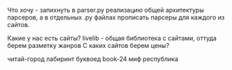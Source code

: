 Что хочу - запихнуть в parser.py реализацию общей архитектуры парсеров, а в отдельных .py файлах прописать парсеры для каждого из сайтов.

Какие у нас есть сайты? livelib - общая библиотека с сайтами, оттуда берем разметку жанров
С каких сайтов берем цены?

читай-город
лабиринт
буквоед
book-24
миф
республика
